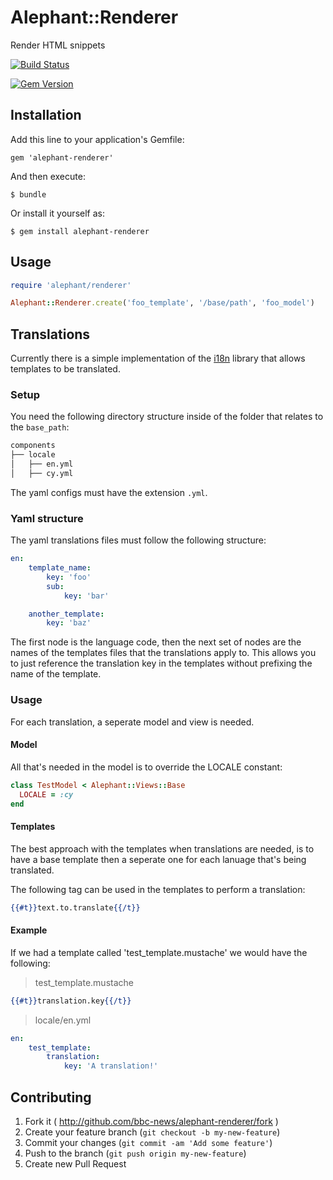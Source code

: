 # Alephant::Renderer

Render HTML snippets

[![Build Status](https://travis-ci.org/BBC-News/alephant-renderer.png?branch=master)](https://travis-ci.org/BBC-News/alephant-renderer)

[![Gem Version](https://badge.fury.io/rb/alephant-renderer.png)](http://badge.fury.io/rb/alephant-renderer)

## Installation

Add this line to your application's Gemfile:

    gem 'alephant-renderer'

And then execute:

    $ bundle

Or install it yourself as:

    $ gem install alephant-renderer

## Usage

```rb
require 'alephant/renderer'

Alephant::Renderer.create('foo_template', '/base/path', 'foo_model')
```

## Translations

Currently there is a simple implementation of the [i18n](https://github.com/svenfuchs/i18n) library that allows templates to be translated.

### Setup

You need the following directory structure inside of the folder that relates to the `base_path`:

```bash
components
├── locale
│   ├── en.yml
│   ├── cy.yml
```

The yaml configs must have the extension `.yml`.

### Yaml structure

The yaml translations files must follow the following structure:

```yaml
en:
	template_name:
		key: 'foo'
		sub:
			key: 'bar'

	another_template:
		key: 'baz'
```

The first node is the language code, then the next set of nodes are the names of the templates files that the translations apply to. This allows you to just reference the translation key in the templates without prefixing the name of the template.

### Usage

For each translation, a seperate model and view is needed.

#### Model

All that's needed in the model is to override the LOCALE constant:

```rb
class TestModel < Alephant::Views::Base
  LOCALE = :cy
end
```

#### Templates

The best approach with the templates when translations are needed, is to have a base template then a seperate one for each lanuage that's being translated.

The following tag can be used in the templates to perform a translation:

```mustache
{{#t}}text.to.translate{{/t}}
```

#### Example

If we had a template called 'test_template.mustache' we would have the following:

>test_template.mustache

```mustache
{{#t}}translation.key{{/t}}
```

>locale/en.yml

```yaml
en:
    test_template:
	    translation:
		    key: 'A translation!'
```

## Contributing

1. Fork it ( http://github.com/bbc-news/alephant-renderer/fork )
2. Create your feature branch (`git checkout -b my-new-feature`)
3. Commit your changes (`git commit -am 'Add some feature'`)
4. Push to the branch (`git push origin my-new-feature`)
5. Create new Pull Request
